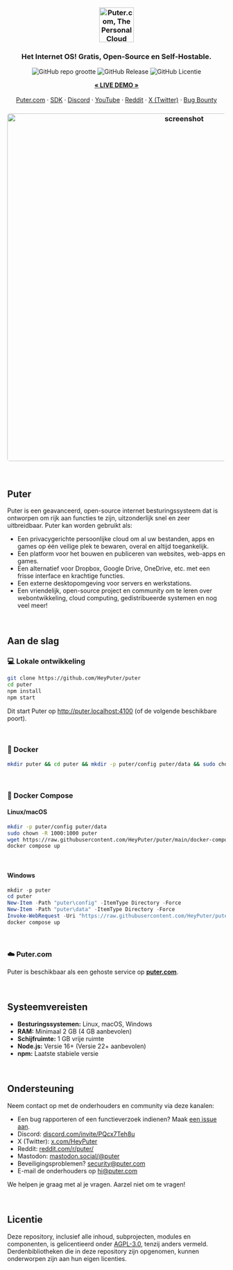 <h3 align="center"><img width="80" alt="Puter.com, The Personal Cloud Computer: All your files, apps, and games in one place accessible from anywhere at any time." src="https://assets.puter.site/puter-logo.png"></h3>
<h3 align="center">Het Internet OS! Gratis, Open-Source en Self-Hostable.</h3>

<p align="center">
    <img alt="GitHub repo grootte" src="https://img.shields.io/github/repo-size/HeyPuter/puter"> <img alt="GitHub Release" src="https://img.shields.io/github/v/release/HeyPuter/puter?label=laatste%20versie"> <img alt="GitHub Licentie" src="https://img.shields.io/github/license/HeyPuter/puter">
</p>
<p align="center">
    <a href="https://puter.com/"><strong>« LIVE DEMO »</strong></a>
    <br />
    <br />
    <a href="https://puter.com">Puter.com</a>
    ·
    <a href="https://docs.puter.com" target="_blank">SDK</a>
    ·
    <a href="https://discord.com/invite/PQcx7Teh8u">Discord</a>
    ·
    <a href="https://www.youtube.com/@EricsPuterVideos">YouTube</a>
    ·
    <a href="https://reddit.com/r/puter">Reddit</a>
    ·
    <a href="https://twitter.com/HeyPuter">X (Twitter)</a>
    ·
    <a href="https://hackerone.com/puter_h1b">Bug Bounty</a>
</p>

<h3 align="center"><img width="800" style="border-radius:5px;" alt="screenshot" src="https://assets.puter.site/puter.com-screenshot-3.webp"></h3>

<br/>

## Puter

Puter is een geavanceerd, open-source internet besturingssysteem dat is ontworpen om rijk aan functies te zijn, uitzonderlijk snel en zeer uitbreidbaar. Puter kan worden gebruikt als:

- Een privacygerichte persoonlijke cloud om al uw bestanden, apps en games op één veilige plek te bewaren, overal en altijd toegankelijk.
- Een platform voor het bouwen en publiceren van websites, web-apps en games.
- Een alternatief voor Dropbox, Google Drive, OneDrive, etc. met een frisse interface en krachtige functies.
- Een externe desktopomgeving voor servers en werkstations.
- Een vriendelijk, open-source project en community om te leren over webontwikkeling, cloud computing, gedistribueerde systemen en nog veel meer!

<br/>

## Aan de slag

### 💻 Lokale ontwikkeling

```bash
git clone https://github.com/HeyPuter/puter
cd puter
npm install
npm start
```

Dit start Puter op http://puter.localhost:4100 (of de volgende beschikbare poort).

<br/>

### 🐳 Docker

```bash
mkdir puter && cd puter && mkdir -p puter/config puter/data && sudo chown -R 1000:1000 puter && docker run --rm -p 4100:4100 -v `pwd`/puter/config:/etc/puter -v `pwd`/puter/data:/var/puter  ghcr.io/heyputer/puter
```

<br/>

### 🐙 Docker Compose

#### Linux/macOS
```bash
mkdir -p puter/config puter/data
sudo chown -R 1000:1000 puter
wget https://raw.githubusercontent.com/HeyPuter/puter/main/docker-compose.yml
docker compose up
```
<br/>

#### Windows

```powershell
mkdir -p puter
cd puter
New-Item -Path "puter\config" -ItemType Directory -Force
New-Item -Path "puter\data" -ItemType Directory -Force
Invoke-WebRequest -Uri "https://raw.githubusercontent.com/HeyPuter/puter/main/docker-compose.yml" -OutFile "docker-compose.yml"
docker compose up
```
<br/>

### ☁️ Puter.com

Puter is beschikbaar als een gehoste service op [**puter.com**](https://puter.com).

<br/>

## Systeemvereisten

- **Besturingssystemen:** Linux, macOS, Windows
- **RAM:** Minimaal 2 GB (4 GB aanbevolen)
- **Schijfruimte:** 1 GB vrije ruimte
- **Node.js:** Versie 16+ (Versie 22+ aanbevolen)
- **npm:** Laatste stabiele versie

<br/>

## Ondersteuning

Neem contact op met de onderhouders en community via deze kanalen:

- Een bug rapporteren of een functieverzoek indienen? Maak [een issue aan](https://github.com/HeyPuter/puter/issues/new/choose).
- Discord: [discord.com/invite/PQcx7Teh8u](https://discord.com/invite/PQcx7Teh8u)
- X (Twitter): [x.com/HeyPuter](https://x.com/HeyPuter)
- Reddit: [reddit.com/r/puter/](https://www.reddit.com/r/puter/)
- Mastodon: [mastodon.social/@puter](https://mastodon.social/@puter)
- Beveiligingsproblemen? [security@puter.com](mailto:security@puter.com)
- E-mail de onderhouders op [hi@puter.com](mailto:hi@puter.com)

We helpen je graag met al je vragen. Aarzel niet om te vragen!

<br/>

## Licentie

Deze repository, inclusief alle inhoud, subprojecten, modules en componenten, is gelicentieerd onder [AGPL-3.0](https://github.com/HeyPuter/puter/blob/main/LICENSE.txt), tenzij anders vermeld. Derdenbibliotheken die in deze repository zijn opgenomen, kunnen onderworpen zijn aan hun eigen licenties.

<br/>
